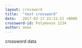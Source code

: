 ```yaml
---
layout: crossword
title:  "test crossword"
date:   2017-03-17 22:31:21 +0000
crossword-id: Polymoose 1234
author: anon
---
```

crossword data

